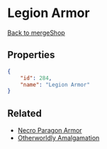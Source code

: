 # Legion Armor

<no description available>

[Back to mergeShop](../merge-shops.md)

## Properties

```json
{
    "id": 284,
    "name": "Legion Armor"
}
```

## Related

- [Necro Paragon Armor](../items/17776-necro-paragon-armor.md)
- [Otherworldly Amalgamation](../items/17775-otherworldly-amalgamation.md)

